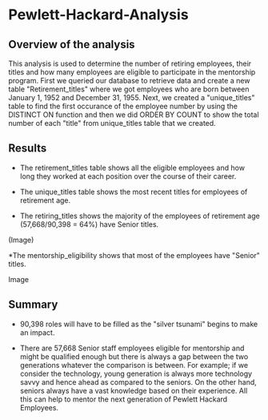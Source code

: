 # Pewlett-Hackard-Analysis

## Overview of the analysis
This analysis is used to determine the number of retiring employees, their titles and how many employees are eligible to participate in the mentorship program.
First we queried our database to retrieve data and create a new table "Retirement_titles" where we got employees who are born between January 1, 1952 and December 31, 1955.
Next, we created a "unique_titles" table to find the first occurance of the employee number by using the DISTINCT ON function and then we did ORDER BY COUNT to show the total number of each "title" from unique_titles table that we created.

## Results

* The retirement_titles table shows all the eligible employees and how long they worked at each position over the course of their career.

* The unique_titles table shows the most recent titles for employees of retirement age.

* The retiring_titles shows the majority of the employees of retirement age (57,668/90,398 = 64%) have Senior titles.

(Image)

*The mentorship_eligibility shows that most of the employees have "Senior" titles.

Image


## Summary

* 90,398 roles will have to be filled as the "silver tsunami" begins to make an impact.

* There are 57,668 Senior staff employees eligible for mentorship and might be qualified enough but there is always a gap between the two generations whatever the comparison is between. For example; if we consider the technology, young generation is always more technology savvy and hence ahead as compared to the seniors. On the other hand, seniors always have a vast knowledge based on their experience. All this can help to mentor the next generation of Pewlett Hackard Employees.